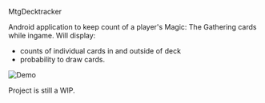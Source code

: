 MtgDecktracker

Android application to keep count of a player's Magic: The Gathering cards while ingame. 
Will display:
- counts of individual cards in and outside of deck
- probability to draw cards.

![Demo](http://i.giphy.com/l0Hluo7Ft2KaVA2dy.gif)

Project is still a WIP. 
